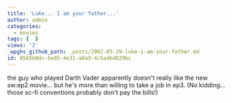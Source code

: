 ```yaml
---
title: 'Luke... I am your father...'
author: admin
categories:
  - movies
tags: {  }
views: '2'
_wpghs_github_path: _posts/2002-05-29-luke-i-am-your-father.md
id: 8565b0dc-be85-4e31-a8a9-4c5adbd829bc
---
```

<p>the guy who played Darth Vader apparently doesn't really like the new sw:ep2 movie... but he's more than willing to take a job in ep3. (No kidding... those sc-fi conventions probably don't pay the bills!)</p>
